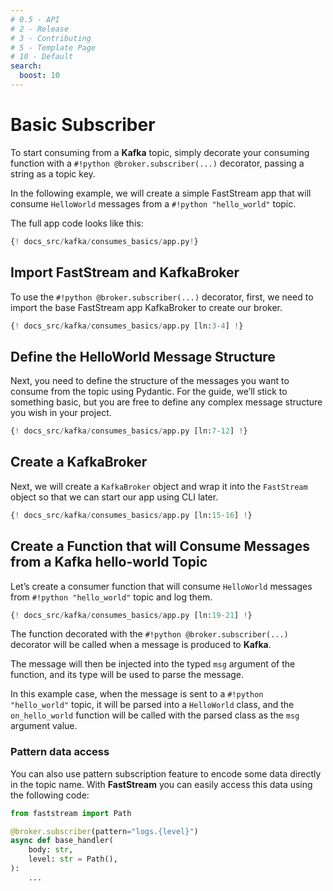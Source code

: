 ```yaml
---
# 0.5 - API
# 2 - Release
# 3 - Contributing
# 5 - Template Page
# 10 - Default
search:
  boost: 10
---
```


# Basic Subscriber

To start consuming from a **Kafka** topic, simply decorate your consuming function with a `#!python @broker.subscriber(...)` decorator, passing a string as a topic key.

In the following example, we will create a simple FastStream app that will consume `HelloWorld` messages from a `#!python "hello_world"` topic.

The full app code looks like this:

```python linenums="1"
{! docs_src/kafka/consumes_basics/app.py!}
```

## Import FastStream and KafkaBroker

To use the `#!python @broker.subscriber(...)` decorator, first, we need to import the base FastStream app KafkaBroker to create our broker.

```python linenums="1"
{! docs_src/kafka/consumes_basics/app.py [ln:3-4] !}
```

## Define the HelloWorld Message Structure

Next, you need to define the structure of the messages you want to consume from the topic using Pydantic. For the guide, we’ll stick to something basic, but you are free to define any complex message structure you wish in your project.

```python linenums="1"
{! docs_src/kafka/consumes_basics/app.py [ln:7-12] !}
```

## Create a KafkaBroker

Next, we will create a `KafkaBroker` object and wrap it into the `FastStream` object so that we can start our app using CLI later.

```python linenums="1"
{! docs_src/kafka/consumes_basics/app.py [ln:15-16] !}
```

## Create a Function that will Consume Messages from a Kafka hello-world Topic

Let’s create a consumer function that will consume `HelloWorld` messages from `#!python "hello_world"` topic and log them.

```python linenums="1"
{! docs_src/kafka/consumes_basics/app.py [ln:19-21] !}
```

The function decorated with the `#!python @broker.subscriber(...)` decorator will be called when a message is produced to **Kafka**.

The message will then be injected into the typed `msg` argument of the function, and its type will be used to parse the message.

In this example case, when the message is sent to a `#!python "hello_world"` topic, it will be parsed into a `HelloWorld` class, and the `on_hello_world` function will be called with the parsed class as the `msg` argument value.

### Pattern data access

You can also use pattern subscription feature to encode some data directly in the topic name. With **FastStream** you can easily access this data using the following code:

```python hl_lines="3 6"
from faststream import Path

@broker.subscriber(pattern="logs.{level}")
async def base_handler(
    body: str,
    level: str = Path(),
):
    ...
```
